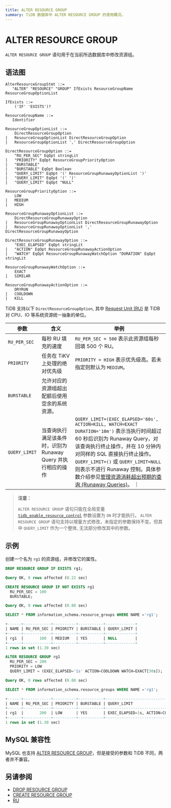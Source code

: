 ```yaml
---
title: ALTER RESOURCE GROUP
summary: TiDB 数据库中 ALTER RESOURCE GROUP 的使用概况。
---
```


# ALTER RESOURCE GROUP

`ALTER RESOURCE GROUP` 语句用于在当前所选数据库中修改资源组。

## 语法图

```ebnf+diagram
AlterResourceGroupStmt ::=
   "ALTER" "RESOURCE" "GROUP" IfExists ResourceGroupName ResourceGroupOptionList

IfExists ::=
    ('IF' 'EXISTS')?

ResourceGroupName ::=
   Identifier

ResourceGroupOptionList ::=
    DirectResourceGroupOption
|   ResourceGroupOptionList DirectResourceGroupOption
|   ResourceGroupOptionList ',' DirectResourceGroupOption

DirectResourceGroupOption ::=
    "RU_PER_SEC" EqOpt stringLit
|   "PRIORITY" EqOpt ResourceGroupPriorityOption
|   "BURSTABLE"
|   "BURSTABLE" EqOpt Boolean
|   "QUERY_LIMIT" EqOpt '(' ResourceGroupRunawayOptionList ')'
|   "QUERY_LIMIT" EqOpt '(' ')'
|   "QUERY_LIMIT" EqOpt "NULL"

ResourceGroupPriorityOption ::=
    LOW
|   MEDIUM
|   HIGH

ResourceGroupRunawayOptionList ::= 
    DirectResourceGroupRunawayOption
|   ResourceGroupRunawayOptionList DirectResourceGroupRunawayOption
|   ResourceGroupRunawayOptionList ',' DirectResourceGroupRunawayOption

DirectResourceGroupRunawayOption ::=
    "EXEC_ELAPSED" EqOpt stringLit
|   "ACTION" EqOpt ResourceGroupRunawayActionOption
|   "WATCH" EqOpt ResourceGroupRunawayWatchOption "DURATION" EqOpt stringLit

ResourceGroupRunawayWatchOption ::=
    EXACT
|   SIMILAR

ResourceGroupRunawayActionOption ::=
    DRYRUN
|   COOLDOWN
|   KILL
```

TiDB 支持以下 `DirectResourceGroupOption`, 其中 [Request Unit (RU)](/tidb-resource-control.md#什么是-request-unit-ru) 是 TiDB 对 CPU、IO 等系统资源统一抽象的单位。

| 参数            | 含义           | 举例                                   |
|---------------|--------------|--------------------------------------|
| `RU_PER_SEC`  | 每秒 RU 填充的速度 | `RU_PER_SEC = 500` 表示此资源组每秒回填 500 个 RU。 |
| `PRIORITY`    | 任务在 TiKV 上处理的绝对优先级  | `PRIORITY = HIGH` 表示优先级高。若未指定则默认为 `MEDIUM`。 |
| `BURSTABLE`   | 允许对应的资源组超出配额后使用空余的系统资源。 |
| `QUERY_LIMIT` | 当查询执行满足该条件时，识别为 Runaway Query 并执行相应的操作 | `QUERY_LIMIT=(EXEC_ELAPSED='60s', ACTION=KILL, WATCH=EXACT DURATION='10m')` 表示当执行时间超过 60 秒后识别为 Runaway Query，对该查询执行终止操作，并在 10 分钟内对同样的 SQL 直接执行终止操作。`QUERY_LIMIT=()` 或 `QUERY_LIMIT=NULL` 则表示不进行 Runaway 控制。具体参数介绍参见[管理资源消耗超出预期的查询 (Runaway Queries)](/tidb-resource-control.md#管理资源消耗超出预期的查询-runaway-queries)。 ｜

> **注意：**
> 
> `ALTER RESOURCE GROUP` 语句只能在全局变量 [`tidb_enable_resource_control`](/system-variables.md#tidb_enable_resource_control-从-v660-版本开始引入) 参数设置为 `ON` 时才能执行。
> `ALTER RESOURCE GROUP` 语句支持以增量方式修改，未指定的参数保持不变。但其中 `QUERY_LIMIT` 作为一个整体, 无法部分修改其中的参数。

## 示例

创建一个名为 `rg1` 的资源组，并修改它的属性。

```sql
DROP RESOURCE GROUP IF EXISTS rg1;
```

```sql
Query OK, 0 rows affected (0.22 sec)
```

```sql
CREATE RESOURCE GROUP IF NOT EXISTS rg1
  RU_PER_SEC = 100
  BURSTABLE;
```

```sql
Query OK, 0 rows affected (0.08 sec)
```

```sql
SELECT * FROM information_schema.resource_groups WHERE NAME ='rg1';
```

```sql
+------+------------+----------+-----------+-------------+
| NAME | RU_PER_SEC | PRIORITY | BURSTABLE | QUERY_LIMIT |
+------+------------+----------+-----------+-------------+
| rg1  |       100  | MEDIUM   | YES       | NULL        |
+------+------------+----------+-----------+-------------+
1 rows in set (1.30 sec)
```

```sql
ALTER RESOURCE GROUP rg1
  RU_PER_SEC = 200
  PRIORITY = LOW
  QUERY_LIMIT = (EXEC_ELAPSED='1s' ACTION=COOLDOWN WATCH=EXACT[30s]);
```

```sql
Query OK, 0 rows affected (0.08 sec)
```

```sql
SELECT * FROM information_schema.resource_groups WHERE NAME ='rg1';
```

```sql
+------+------------+----------+-----------+----------------------------------------------------+
| NAME | RU_PER_SEC | PRIORITY | BURSTABLE | QUERY_LIMIT                                        |
+------+------------+----------+-----------+----------------------------------------------------+
| rg1  |       200  | LOW      | YES       | EXEC_ELAPSED=1s, ACTION=COOLDOWN, WATCH=EXACT[30s] |
+------+------------+----------+-----------+----------------------------------------------------+
1 rows in set (1.30 sec)
```

## MySQL 兼容性

MySQL 也支持 [ALTER RESOURCE GROUP](https://dev.mysql.com/doc/refman/8.0/en/alter-resource-group.html)，但是接受的参数和 TiDB 不同，两者并不兼容。

## 另请参阅

* [DROP RESOURCE GROUP](/sql-statements/sql-statement-drop-resource-group.md)
* [CREATE RESOURCE GROUP](/sql-statements/sql-statement-create-resource-group.md)
* [RU](/tidb-resource-control.md#什么是-request-unit-ru)
